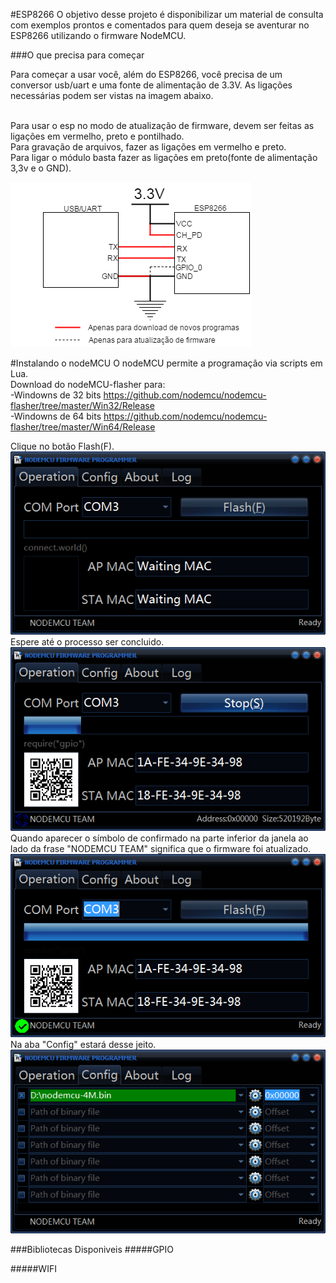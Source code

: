#ESP8266
O objetivo desse projeto é disponibilizar um material de consulta com exemplos prontos e comentados para quem deseja se aventurar no ESP8266 utilizando o firmware NodeMCU.

###O que precisa para começar

Para começar a usar você, além do ESP8266, você precisa de um conversor usb/uart e  uma fonte de alimentação de 3.3V.
As ligações necessárias podem ser vistas na imagem abaixo.</br></br>

Para usar o esp no modo de atualização de firmware, devem ser feitas as ligações em vermelho, preto e pontilhado.</br>
Para gravação de arquivos, fazer as ligações em vermelho e preto.</br>
Para ligar o módulo basta fazer as ligações em preto(fonte de alimentação 3,3v e o GND).</br>


![ligacoes](https://raw.githubusercontent.com/GEEE-UEFS/ESP8266/master/images/Liga%C3%A7%C3%B5es%20ESP.png)</br>

#Instalando o nodeMCU
O nodeMCU permite a programação via scripts em Lua.</br>
Download do nodeMCU-flasher para: </br>
	-Windowns de 32 bits https://github.com/nodemcu/nodemcu-flasher/tree/master/Win32/Release</br>
	-Windowns de 64 bits https://github.com/nodemcu/nodemcu-flasher/tree/master/Win64/Release</br>

Clique no botão Flash(F).</br>
![Instalando1](https://raw.githubusercontent.com/GEEE-UEFS/ESP8266/master/images/1.png)</br>
Espere até o processo ser concluido.</br>
![Instalando2](https://raw.githubusercontent.com/GEEE-UEFS/ESP8266/master/images/2.png)</br>
Quando aparecer o símbolo de confirmado na parte inferior da janela ao lado da frase "NODEMCU TEAM" significa que o firmware foi atualizado.</br>
![Instalando3](https://raw.githubusercontent.com/GEEE-UEFS/ESP8266/master/images/3.png)</br>
Na aba "Config" estará desse jeito.</br>
![Instalando4](https://raw.githubusercontent.com/GEEE-UEFS/ESP8266/master/images/4.png)</br>

###Bibliotecas Disponiveis
#####GPIO

#####WIFI
